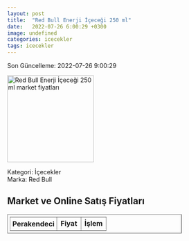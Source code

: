 ```yaml
---
layout: post
title:  "Red Bull Enerji İçeceği 250 ml"
date:   2022-07-26 6:00:29 +0300
image: undefined
categories: icecekler
tags: icecekler
---
```


Son Güncelleme: 2022-07-26 9:00:29

<img src="undefined" width="200" alt="Red Bull Enerji İçeceği 250 ml market fiyatları" />

Kategori: İçecekler
<br />
Marka: Red Bull

<h2>Market ve Online Satış Fiyatları</h2>

<table border="1" style="padding: 5px;width:80%;">
  <tr>
    <td style="padding: 5px;"><strong>Perakendeci</strong></td>
    <td><strong>Fiyat</strong></td>
    <td><strong>İşlem</strong></td>
  </tr>
  
</table>
